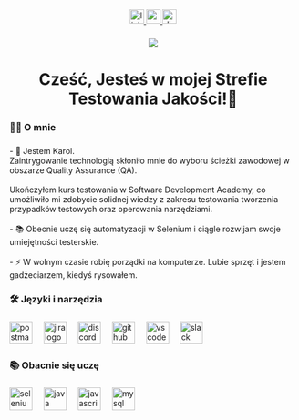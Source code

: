 <div align="center">
  <a href="https://www.linkedin.com/in/lechkarol/" target="_blank">
    <img src="https://img.shields.io/static/v1?message=LinkedIn&logo=linkedin&label=&color=0077B5&logoColor=white&labelColor=&style=for-the-badge" height="25" alt="linkedin logo"  />
  </a>
  <a href="karol.lech.pd@gmail.com" target="_blank">
    <img src="https://img.shields.io/static/v1?message=Gmail&logo=gmail&label=&color=D14836&logoColor=white&labelColor=&style=for-the-badge" height="25" alt="gmail logo"  />
  </a>
  <a href="napewnoniekarol" target="_blank">
    <img src="https://img.shields.io/static/v1?message=Discord&logo=discord&label=napewnoniekarol&color=7289DA&logoColor=white&labelColor=&style=for-the-badge" height="25" alt="discord logo"  />
  </a>
</div>

###

<div align="center">
  <img src="https://visitor-badge.laobi.icu/badge?page_id=KarolTestuje.KarolTestuje&"  />
</div>

###

<h1 align="center">Cześć, Jesteś w mojej Strefie Testowania Jakości!👋</h1>

###

<h3 align="left">👩‍💻 O mnie</h3>

###

<p align="left">- 🔭 Jestem Karol.<br>Zaintrygowanie technologią skłoniło mnie do wyboru ścieżki zawodowej w obszarze Quality Assurance (QA).<br><br>  Ukończyłem kurs testowania w Software Development Academy, co umożliwiło mi zdobycie solidnej wiedzy z zakresu testowania tworzenia przypadków testowych oraz operowania narzędziami.<br><br>- 📚 Obecnie uczę się automatyzacji w Selenium i ciągle rozwijam swoje umiejętności testerskie.<br><br>- ⚡ W wolnym czasie robię porządki na komputerze. Lubie sprzęt i jestem gadżeciarzem, kiedyś rysowałem.</p>

###

<h3 align="left">🛠 Języki i narzędzia</h3>

###

<div align="left">
  <img src="https://skillicons.dev/icons?i=postman" height="40" alt="postman logo"  />
  <img width="12" />
  <img src="https://cdn.jsdelivr.net/gh/devicons/devicon/icons/jira/jira-original.svg" height="40" alt="jira logo"  />
  <img width="12" />
  <img src="https://cdn.simpleicons.org/discord/5865F2" height="40" alt="discord logo"  />
  <img width="12" />
  <img src="https://skillicons.dev/icons?i=github" height="40" alt="github logo"  />
  <img width="12" />
  <img src="https://cdn.jsdelivr.net/gh/devicons/devicon/icons/vscode/vscode-original.svg" height="40" alt="vscode logo"  />
  <img width="12" />
  <img src="https://cdn.jsdelivr.net/gh/devicons/devicon/icons/slack/slack-original.svg" height="40" alt="slack logo"  />
</div>

###

<h3 align="left">📚 Obacnie się uczę</h3>

###

<div align="left">
  <img src="https://cdn.simpleicons.org/selenium/43B02A" height="40" alt="selenium logo"  />
  <img width="12" />
  <img src="https://cdn.jsdelivr.net/gh/devicons/devicon/icons/java/java-original.svg" height="40" alt="java logo"  />
  <img width="12" />
  <img src="https://cdn.simpleicons.org/javascript/F7DF1E" height="40" alt="javascript logo"  />
  <img width="12" />
  <img src="https://cdn.simpleicons.org/mysql/4479A1" height="40" alt="mysql logo"  />
</div>

###
